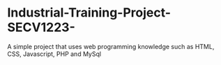 # Industrial-Training-Project-SECV1223-
A simple project that uses web programming knowledge such as HTML, CSS, Javascript, PHP and MySql
